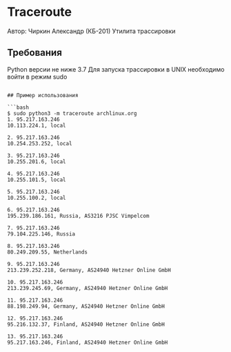 # Traceroute
Автор: Чиркин Александр (КБ-201)
Утилита трассировки 


## Требования

Python версии не ниже 3.7
Для запуска трассировки в UNIX необходимо войти в режим sudo

```

## Пример использования

```bash
$ sudo python3 -m traceroute archlinux.org
1. 95.217.163.246
10.113.224.1, local

2. 95.217.163.246
10.254.253.252, local

3. 95.217.163.246
10.255.201.6, local

4. 95.217.163.246
10.255.101.5, local

5. 95.217.163.246
10.255.100.2, local

6. 95.217.163.246
195.239.186.161, Russia, AS3216 PJSC Vimpelcom

7. 95.217.163.246
79.104.225.146, Russia

8. 95.217.163.246
80.249.209.55, Netherlands

9. 95.217.163.246
213.239.252.218, Germany, AS24940 Hetzner Online GmbH

10. 95.217.163.246
213.239.245.69, Germany, AS24940 Hetzner Online GmbH

11. 95.217.163.246
88.198.249.94, Germany, AS24940 Hetzner Online GmbH

12. 95.217.163.246
95.216.132.37, Finland, AS24940 Hetzner Online GmbH

13. 95.217.163.246
95.217.163.246, Finland, AS24940 Hetzner Online GmbH
```
